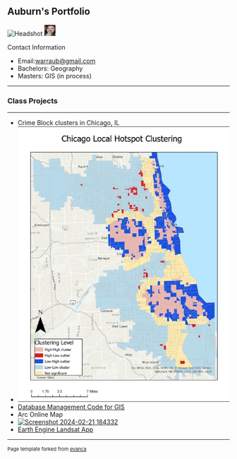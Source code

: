 ## Auburn's Portfolio
![Headshot](https://github.com/winpix00/winpix00.github.io/assets/146270641/d0c87a64-a13d-4145-a87e-f27d9a83c4eb)
<img src="images/Headshot.jpg" width="25" height="25">

 Contact Information
- Email:warraub@gmail.com
- Bachelors: Geography
- Masters: GIS (in process)
---



  
### Class Projects
---
- Crime Block clusters in Chicago, IL
- <img src="images/Crime_Patterns.jpg?raw=true"/>
- [Database Management Code for GIS](https://github.com/winpix00/CodingProjects/blob/main/Database%20Mangment)
- Arc Online Map
- [![Screenshot 2024-02-21 184332](https://github.com/winpix00/winpix00.github.io/assets/146270641/f75dd912-db67-4740-8fbb-7b72e4515f49)](https://uok.maps.arcgis.com/home/item.html?id=57bf7453592b455a96f419cd61c7fc22)
- [Earth Engine Landsat App](https://ee-warraub.projects.earthengine.app/view/landsat9-before-and-after)

---
<p style="font-size:11px">Page template forked from <a href="https://github.com/evanca/quick-portfolio">evanca</a></p>
<!-- Remove the above link if you don't want to attribute -->
